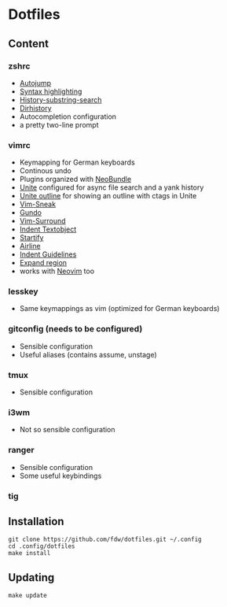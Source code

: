 # Dotfiles

## Content

### zshrc
* [Autojump](https://github.com/joelthelion/autojump)
* [Syntax highlighting](https://github.com/zsh-users/zsh-syntax-highlighting)
* [History-substring-search](https://github.com/zsh-users/zsh-history-substring-search)
* [Dirhistory](https://github.com/robbyrussell/oh-my-zsh/tree/master/plugins/dirhistory)
* Autocompletion configuration
* a pretty two-line prompt

### vimrc
* Keymapping for German keyboards
* Continous undo
* Plugins organized with [NeoBundle](https://github.com/Shougo/neobundle.vim)
* [Unite](https://github.com/Shougo/unite.vim) configured for async file search and a yank history
* [Unite outline](https://github.com/Shougo/unite-outline) for showing an outline with ctags in Unite
* [Vim-Sneak](https://github.com/justinmk/vim-sneak)
* [Gundo](https://github.com/sjl/gundo.vim/)
* [Vim-Surround](https://github.com/tpope/vim-surround)
* [Indent Textobject](https://github.com/kana/vim-textobj-indent/)
* [Startify](https://github.com/mhinz/vim-startify)
* [Airline](https://github.com/bling/vim-airline)
* [Indent Guidelines](https://github.com/nathanaelkane/vim-indent-guides)
* [Expand region](https://github.com/terryma/vim-expand-region)
* works with [Neovim](http://neovim.io/) too

### lesskey
* Same keymappings as vim (optimized for German keyboards)

### gitconfig (needs to be configured)
* Sensible configuration
* Useful aliases (contains assume, unstage)

### tmux
* Sensible configuration

### i3wm
* Not so sensible configuration

### ranger
* Sensible configuration
* Some useful keybindings

### tig

## Installation
	git clone https://github.com/fdw/dotfiles.git ~/.config
	cd .config/dotfiles
	make install

## Updating
	make update
